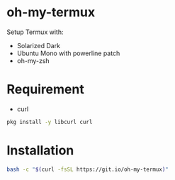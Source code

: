 # oh-my-termux

Setup Termux with:

 - Solarized Dark
 - Ubuntu Mono with powerline patch
 - oh-my-zsh

# Requirement
- curl
```bash
pkg install -y libcurl curl
```

# Installation
```bash
bash -c "$(curl -fsSL https://git.io/oh-my-termux)"
```
